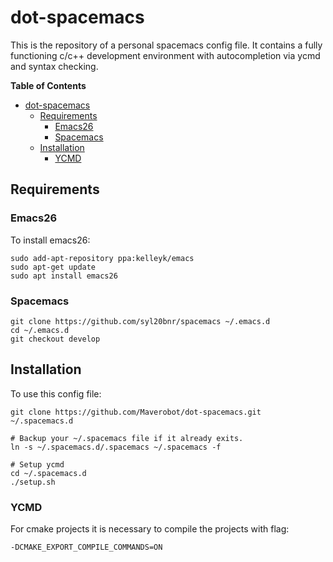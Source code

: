 # dot-spacemacs
This is the repository of a personal spacemacs config file. It contains a fully functioning c/c++ development environment with autocompletion via ycmd and syntax checking.
<!-- markdown-toc start - Don't edit this section. Run M-x markdown-toc-refresh-toc -->
**Table of Contents**

- [dot-spacemacs](#dot-spacemacs)
    - [Requirements](#requirements)
        - [Emacs26](#emacs26)
        - [Spacemacs](#spacemacs)
    - [Installation](#installation)
        - [YCMD](#ycmd)

<!-- markdown-toc end -->

## Requirements
### Emacs26
To install emacs26:
```
sudo add-apt-repository ppa:kelleyk/emacs
sudo apt-get update
sudo apt install emacs26
```
### Spacemacs
```
git clone https://github.com/syl20bnr/spacemacs ~/.emacs.d
cd ~/.emacs.d
git checkout develop
```
## Installation
To use this config file:
```
git clone https://github.com/Maverobot/dot-spacemacs.git ~/.spacemacs.d

# Backup your ~/.spacemacs file if it already exits.
ln -s ~/.spacemacs.d/.spacemacs ~/.spacemacs -f

# Setup ycmd
cd ~/.spacemacs.d
./setup.sh
```

### YCMD
For cmake projects it is necessary to compile the projects with flag:
```
-DCMAKE_EXPORT_COMPILE_COMMANDS=ON
```

